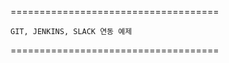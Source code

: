 ====================================

    GIT, JENKINS, SLACK 연동 예제

====================================